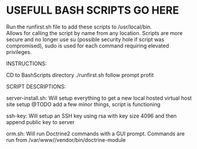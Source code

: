 USEFULL BASH SCRIPTS GO HERE
====================================
Run the runfirst.sh file to add these scripts to /usr/local/bin.  
Allows for calling the script by name from any location.
Scripts are more secure and no longer use su (possible security hole if script was compromised), sudo is used for each command requiring elevated privileges.

INSTRUCTIONS:

CD to BashScripts directory
./runfirst.sh
follow prompt
profit

SCRIPT DESCRIPTIONS:

server-install.sh:
  Will setup everything to get a new local hosted virtual host site setup
  @TODO add a few minor things, script is functioning
  
  
ssh-key:
  Will setup an SSH key using rsa with key size 4096 and then append public key to server
  
orm.sh:
  Will run Doctrine2 commands with a GUI prompt.  Commands are run from /var/www/<YOURSITENAME>/vendor/bin/doctrine-module
